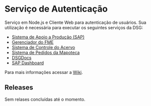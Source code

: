 ﻿# Serviço de Autenticação

Serviço em Node.js e Cliente Web para autenticação de usuários. Sua utilização é necessária para executar os seguintes serviços da DSG:

- [Sistema de Apoio a Produção (SAP)](https://github.com/1cgeo/sap)
- [Gerenciador do FME](https://github.com/1cgeo/gerenciador_fme)
- [Sistema de Controle do Acervo](https://github.com/1cgeo/controle_acervo)
- [Sistema de Pedidos da Mapoteca](https://github.com/1cgeo/mapoteca)
- [DSGDocs](https://github.com/1cgeo/DSGDocs)
- [SAP Dashboard](https://github.com/1cgeo/sap_dashboard)

Para mais informações acessar a [Wiki](https://github.com/1cgeo/auth_server/wiki).

## Releases

Sem relases concluídas até o momento.